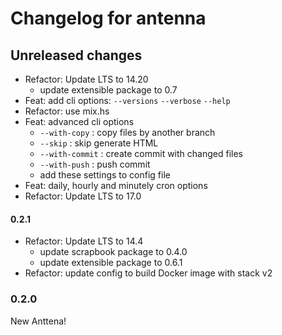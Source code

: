 # Changelog for antenna

## Unreleased changes

- Refactor: Update LTS to 14.20
    - update extensible package to 0.7
- Feat: add cli options: `--versions` `--verbose` `--help`
- Refactor: use mix.hs
- Feat: advanced cli options
    - `--with-copy` : copy files by another branch
    - `--skip` : skip generate HTML
    - `--with-commit` : create commit with changed files
    - `--with-push` : push commit
    - add these settings to config file
- Feat: daily, hourly and minutely cron options
- Refactor: Update LTS to 17.0

#### 0.2.1

- Refactor: Update LTS to 14.4
    - update scrapbook package to 0.4.0
    - update extensible package to 0.6.1
- Refactor: update config to build Docker image with stack v2

### 0.2.0

New Anttena!
